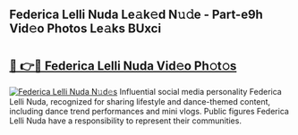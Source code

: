 ## Federica Lelli Nuda Le𝚊k𝚎d N𝚞𝚍e - Part-e9h Vid𝚎o Photos Le𝚊ks BUxci

# <h2><a href="http://fberal.evod.top/?m=Federica+Lelli+Nuda">🔗 👉🔴 Federica Lelli Nuda Vid𝚎o Ph𝚘t𝚘s</a></h2>

[![Federica Lelli Nuda N𝚞d𝚎s](https://i.imgur.com/8V9OHl7.gif)](http://fberal.evod.top/?m=Federica+Lelli+Nuda)
Influential social media personality Federica Lelli Nuda, recognized for sharing lifestyle and dance-themed content, including dance trend performances and mini vlogs. Public figures Federica Lelli Nuda have a responsibility to represent their communities. 
